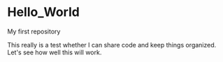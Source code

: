 # Hello_World
My first repository

This really is a test whether I can share code and keep things organized. 
Let's see how well this will work.
